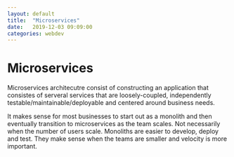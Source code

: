 ```yaml
---
layout: default
title:  "Microservices"
date:   2019-12-03 09:09:00
categories: webdev
---
```


# Microservices
Microservices architecutre consist of constructing an application that consistes of serveral services that are loosely-coupled, independently testable/maintainable/deployable and centered around business needs.

It makes sense for most businesses to start out as a monolith and then eventually transition to microservices as the team scales. Not necessarily when the number of users scale. Monoliths are easier to develop, deploy and test. They make sense when the teams are smaller and velocity is more important.
